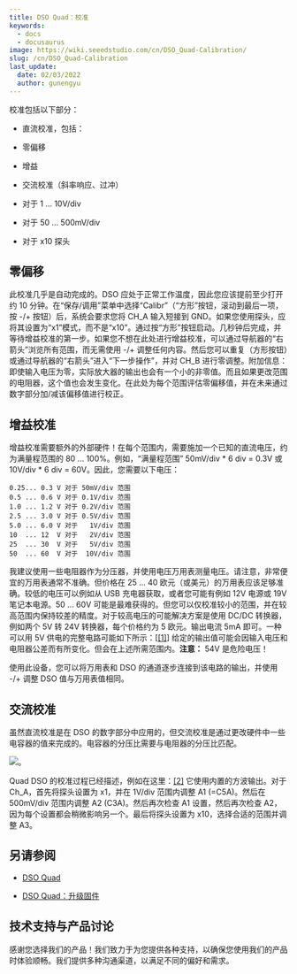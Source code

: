```yaml
---
title: DSO Quad：校准
keywords:
  - docs
  - docusaurus
image: https://wiki.seeedstudio.com/cn/DSO_Quad-Calibration/
slug: /cn/DSO_Quad-Calibration
last_update:
  date: 02/03/2022
  author: gunengyu
---
```


校准包括以下部分：

* 直流校准，包括：

* 零偏移

* 增益

* 交流校准（斜率响应、过冲）

* 对于 1 ... 10V/div

* 对于 50 ... 500mV/div
* 对于 x10 探头

## 零偏移

此校准几乎是自动完成的。DSO 应处于正常工作温度，因此您应该提前至少打开约 10 分钟。在“保存/调用”菜单中选择“Calibr”（“方形”按钮，滚动到最后一项，按 -/+ 按钮）后，系统会要求您将 CH_A 输入短接到 GND。如果您使用探头，应将其设置为“x1”模式，而不是“x10”。通过按“方形”按钮启动。几秒钟后完成，并等待增益校准的第一步。如果您不想在此处进行增益校准，可以通过导航器的“右箭头”浏览所有范围，而无需使用 -/+ 调整任何内容。然后您可以重复（方形按钮）或通过导航器的“右箭头”进入“下一步操作”，并对 CH_B 进行零调整。附加信息：即使输入电压为零，实际放大器的输出也会有一个小的非零值。而且如果更改范围的电阻器，这个值也会发生变化。在此处为每个范围评估零偏移值，并在未来通过数字部分加/减该偏移值进行校正。

## 增益校准

增益校准需要额外的外部硬件！在每个范围内，需要施加一个已知的直流电压，约为满量程范围的 80 ... 100%。例如，“满量程范围” 50mV/div * 6 div = 0.3V 或 10V/div * 6 div = 60V。因此，您需要以下电压：

```
0.25... 0.3 V 对于 50mV/div 范围
0.5 ... 0.6 V 对于 0.1V/div 范围
1.0 ... 1.2 V 对于 0.2V/div 范围
2.5 ... 3.0 V 对于 0.5V/div 范围
5.0 ... 6.0 V 对于   1V/div 范围
10  ... 12  V 对于   2V/div 范围
25  ... 30  V 对于   5V/div 范围
50  ... 60  V 对于  10V/div 范围
```

我建议使用一些电阻器作为分压器，并使用电压万用表测量电压。请注意，非常便宜的万用表通常不准确。但价格在 25 ... 40 欧元（或美元）的万用表应该足够准确。较低的电压可以例如从 USB 充电器获取，或者您可能有例如 12V 电源或 19V 笔记本电源。50 ... 60V 可能是最难获得的。但您可以仅校准较小的范围，并在较高范围内保持较差的精度。对于较高电压的可能解决方案是使用 DC/DC 转换器，例如两个 5V 转 24V 转换器，每个价格约为 5 欧元。输出电流 5mA 即可。一种可以用 5V 供电的完整电路可能如下所示：[[[1]](https://files.seeedstudio.com/wiki/DSO_Quad-Calibration/res/GainCalibrationCircuit.PNG)] 给定的输出值可能会因输入电压和电阻器公差而有所变化。但会在上述所需范围内。**注意：** 54V 是危险电压！

使用此设备，您可以将万用表和 DSO 的通道逐步连接到该电路的输出，并使用 -/+ 调整 DSO 值与万用表值相同。

## 交流校准

虽然直流校准是在 DSO 的数字部分中应用的，但交流校准是通过更改硬件中一些电容器的值来完成的。电容器的分压比需要与电阻器的分压比匹配。

![](https://files.seeedstudio.com/wiki/DSO_Quad-Calibration/img/DSO203_AC-Cal_Circuit_Diagr.PNG)。

Quad DSO 的校准过程已经描述，例如在这里：[[2]](http://neophob.com/2012/03/dso-quad-for-dummies/) 它使用内置的方波输出。对于 Ch_A，首先将探头设置为 x1，并在 1V/div 范围内调整 A1 (=C5A)。然后在 500mV/div 范围内调整 A2 (C3A)。然后再次检查 A1 设置，然后再次检查 A2，因为每个设置都会稍微影响另一个。最后将探头设置为 x10，选择合适的范围并调整 A3。

## 另请参阅

* [DSO Quad](/cn/DSO_Quad "DSO Quad")

* [DSO Quad：升级固件](/cn/DSO_Quad-Building_Firmware "DSO Quad：升级固件")

## 技术支持与产品讨论

感谢您选择我们的产品！我们致力于为您提供各种支持，以确保您使用我们的产品时体验顺畅。我们提供多种沟通渠道，以满足不同的偏好和需求。

<div class="button_tech_support_container">
<a href="https://forum.seeedstudio.com/" class="button_forum"></a> 
<a href="https://www.seeedstudio.com/contacts" class="button_email"></a>
</div>

<div class="button_tech_support_container">
<a href="https://discord.gg/eWkprNDMU7" class="button_discord"></a> 
<a href="https://github.com/Seeed-Studio/wiki-documents/discussions/69" class="button_discussion"></a>
</div>